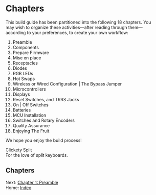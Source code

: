 # Chapters
This build guide has been partitioned into the following 18 chapters.  You may wish to organize these activities—after reading through them—according to your preferences, to create your own workflow:

1. Preamble
2. Components
3. Prepare Firmware
4. Mise en place
5. Receptacles
6. Diodes
7. RGB LEDs
8. Hot Swaps
9. Wireless or Wired Configuration | The Bypass Jumper
10. Microcontrollers
11. Displays
12. Reset Switches, and TRRS Jacks
13. On | Off Switches
14. Batteries
15. MCU Installation
16. Switches and Rotary Encoders
17. Quality Assurance
18. Enjoying The Fruit

We hope you enjoy the build process!

Clickety Split  
For the love of split keyboards.

## Chapters
Next: [Chapter 1: Preamble](1-Preamble.md) \
Home: [Index](/README.md)
